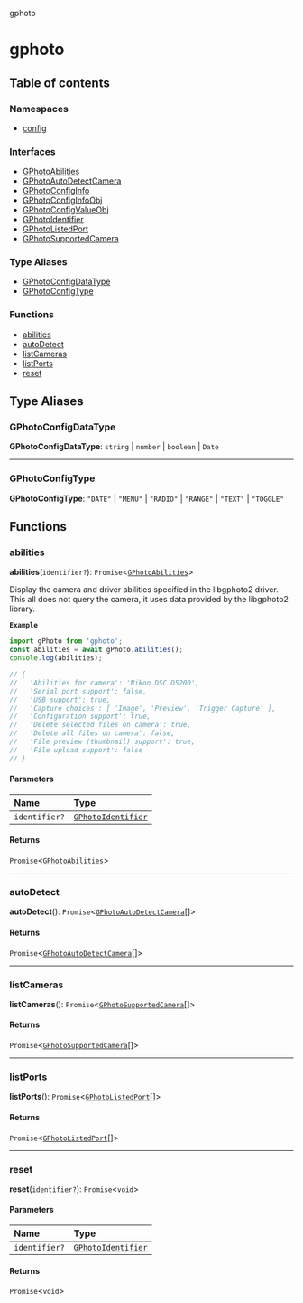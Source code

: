gphoto

# gphoto

## Table of contents

### Namespaces

- [config](modules/config.md)

### Interfaces

- [GPhotoAbilities](interfaces/GPhotoAbilities.md)
- [GPhotoAutoDetectCamera](interfaces/GPhotoAutoDetectCamera.md)
- [GPhotoConfigInfo](interfaces/GPhotoConfigInfo.md)
- [GPhotoConfigInfoObj](interfaces/GPhotoConfigInfoObj.md)
- [GPhotoConfigValueObj](interfaces/GPhotoConfigValueObj.md)
- [GPhotoIdentifier](interfaces/GPhotoIdentifier.md)
- [GPhotoListedPort](interfaces/GPhotoListedPort.md)
- [GPhotoSupportedCamera](interfaces/GPhotoSupportedCamera.md)

### Type Aliases

- [GPhotoConfigDataType](API.md#gphotoconfigdatatype)
- [GPhotoConfigType](API.md#gphotoconfigtype)

### Functions

- [abilities](API.md#abilities)
- [autoDetect](API.md#autodetect)
- [listCameras](API.md#listcameras)
- [listPorts](API.md#listports)
- [reset](API.md#reset)

## Type Aliases

### GPhotoConfigDataType

 **GPhotoConfigDataType**: `string` \| `number` \| `boolean` \| `Date`

___

### GPhotoConfigType

 **GPhotoConfigType**: ``"DATE"`` \| ``"MENU"`` \| ``"RADIO"`` \| ``"RANGE"`` \| ``"TEXT"`` \| ``"TOGGLE"``

## Functions

### abilities

**abilities**(`identifier?`): `Promise`<[`GPhotoAbilities`](interfaces/GPhotoAbilities.md)\>

Display the camera and driver abilities specified in the libgphoto2 driver.
This all does not query the camera, it uses data provided by the libgphoto2 library.

**`Example`**

```typescript
import gPhoto from 'gphoto';
const abilities = await gPhoto.abilities();
console.log(abilities);

// {
//   'Abilities for camera': 'Nikon DSC D5200',
//   'Serial port support': false,
//   'USB support': true,
//   'Capture choices': [ 'Image', 'Preview', 'Trigger Capture' ],
//   'Configuration support': true,
//   'Delete selected files on camera': true,
//   'Delete all files on camera': false,
//   'File preview (thumbnail) support': true,
//   'File upload support': false
// }

```

#### Parameters

| Name | Type |
| :------ | :------ |
| `identifier?` | [`GPhotoIdentifier`](interfaces/GPhotoIdentifier.md) |

#### Returns

`Promise`<[`GPhotoAbilities`](interfaces/GPhotoAbilities.md)\>

___

### autoDetect

**autoDetect**(): `Promise`<[`GPhotoAutoDetectCamera`](interfaces/GPhotoAutoDetectCamera.md)[]\>

#### Returns

`Promise`<[`GPhotoAutoDetectCamera`](interfaces/GPhotoAutoDetectCamera.md)[]\>

___

### listCameras

**listCameras**(): `Promise`<[`GPhotoSupportedCamera`](interfaces/GPhotoSupportedCamera.md)[]\>

#### Returns

`Promise`<[`GPhotoSupportedCamera`](interfaces/GPhotoSupportedCamera.md)[]\>

___

### listPorts

**listPorts**(): `Promise`<[`GPhotoListedPort`](interfaces/GPhotoListedPort.md)[]\>

#### Returns

`Promise`<[`GPhotoListedPort`](interfaces/GPhotoListedPort.md)[]\>

___

### reset

**reset**(`identifier?`): `Promise`<`void`\>

#### Parameters

| Name | Type |
| :------ | :------ |
| `identifier?` | [`GPhotoIdentifier`](interfaces/GPhotoIdentifier.md) |

#### Returns

`Promise`<`void`\>
